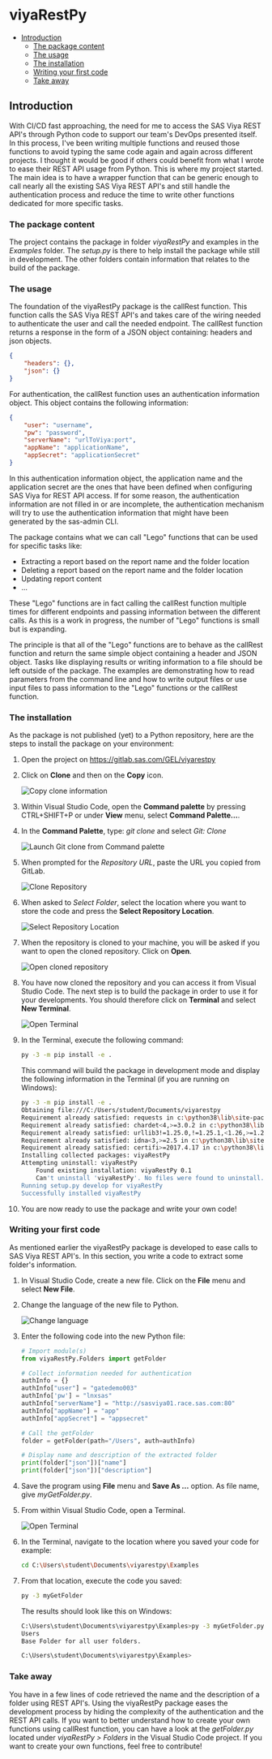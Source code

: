 # viyaRestPy

- [Introduction](#introduction)
  - [The package content](#the-package-content)
  - [The usage](#the-usage)
  - [The installation](#the-installation)
  - [Writing your first code](#writing-your-first-code)
  - [Take away](#take-away)

## Introduction

With CI/CD fast approaching, the need for me to access the SAS Viya REST API's through Python code to support our team's DevOps presented itself. In this process, I've been writing multiple functions and reused those functions to avoid typing the same code again and again across different projects.
I thought it would be good if others could benefit from what I wrote to ease their REST API usage from Python. This is where my project started.
The main idea is to have a wrapper function that can be generic enough to call nearly all the existing SAS Viya REST API's and still handle the authentication process and reduce the time to write other functions dedicated for more specific tasks.

### The package content

The project contains the package in folder *viyaRestPy* and examples in the *Examples* folder. The *setup.py* is there to help install the package while still in development. The other folders contain information that relates to the build of the package.

### The usage

The foundation of the viyaRestPy package is the callRest function. This function calls the SAS Viya REST API's and takes care of the wiring needed to authenticate the user and call the needed endpoint. The callRest function returns a response in the form of a JSON object containing: headers and json objects.

```json
{
    "headers": {},
    "json": {}
}
```

For authentication, the callRest function uses an authentication information object. This object contains the following information:

```json
{
    "user": "username",
    "pw": "password",
    "serverName": "urlToViya:port",
    "appName": "applicationName",
    "appSecret": "applicationSecret"
}
```

In this authentication information object, the application name and the application secret are the ones that have been defined when configuring SAS Viya for REST API access.
If for some reason, the authentication information are not filled in or are incomplete, the authentication mechanism will try to use the authentication information that might have been generated by the sas-admin CLI.

The package contains what we can call "Lego" functions that can be used for specific tasks like:

- Extracting a report based on the report name and the folder location
- Deleting a report based on the report name and the folder location
- Updating report content
- ...

These "Lego" functions are in fact calling the callRest function multiple times for different endpoints and passing information between the different calls.
As this is a work in progress, the number of "Lego" functions is small but is expanding.

The principle is that all of the "Lego" functions are to behave as the callRest function and return the same simple object containing a header and JSON object. Tasks like displaying results or writing information to a file should be left outside of the package. The examples are demonstrating how to read parameters from the command line and how to write output files or use input files to pass information to the "Lego" functions or the callRest function.

### The installation

As the package is not published (yet) to a Python repository, here are the steps to install the package on your environment:

1. Open the project on <https://gitlab.sas.com/GEL/viyarestpy>
1. Click on **Clone** and then on the **Copy** icon.

   ![Copy clone information](images/copyCloneLink.png)

1. Within Visual Studio Code, open the **Command palette** by pressing CTRL+SHIFT+P or under **View** menu, select **Command Palette...**.
1. In the **Command Palette**, type: *git clone* and select *Git: Clone*

    ![Launch Git clone from Command palette](images/commandPaletteGitClone.png)

1. When prompted for the *Repository URL*, paste the URL you copied from GitLab.

    ![Clone Repository](images/cloneRepository.png)

1. When asked to *Select Folder*, select the location where you want to store the code and press the **Select Repository Location**.

    ![Select Repository Location](images/selectRepositoryLocation.png)

1. When the repository is cloned to your machine, you will be asked if you want to open the cloned repository. Click on **Open**.

    ![Open cloned repository](images/saveOpenRepository.png)

1. You have now cloned the repository and you can access it from Visual Studio Code. The next step is to build the package in order to use it for your developments. You should therefore click on **Terminal** and select **New Terminal**.

    ![Open Terminal](images/openTerminal.png)

1. In the Terminal, execute the following command:

    ```bash
    py -3 -m pip install -e .
    ```

    This command will build the package in development mode and display the following information in the Terminal (if you are running on Windows):

    ```bash
    py -3 -m pip install -e .
    Obtaining file:///C:/Users/student/Documents/viyarestpy
    Requirement already satisfied: requests in c:\python38\lib\site-packages (from viyaRestPy==0.1) (2.23.0)
    Requirement already satisfied: chardet<4,>=3.0.2 in c:\python38\lib\site-packages (from requests->viyaRestPy==0.1) (3.0.4)
    Requirement already satisfied: urllib3!=1.25.0,!=1.25.1,<1.26,>=1.21.1 in c:\python38\lib\site-packages (from requests->viyaRestPy==0.1) (1.25.8)
    Requirement already satisfied: idna<3,>=2.5 in c:\python38\lib\site-packages (from requests->viyaRestPy==0.1) (2.9)
    Requirement already satisfied: certifi>=2017.4.17 in c:\python38\lib\site-packages (from requests->viyaRestPy==0.1) (2020.4.5.1)
    Installing collected packages: viyaRestPy
    Attempting uninstall: viyaRestPy
        Found existing installation: viyaRestPy 0.1
        Can't uninstall 'viyaRestPy'. No files were found to uninstall.
    Running setup.py develop for viyaRestPy
    Successfully installed viyaRestPy
    ```

1. You are now ready to use the package and write your own code!

### Writing your first code

As mentioned earlier the viyaRestPy package is developed to ease calls to SAS Viya REST API's. In this section, you write a code to extract some folder's information.

1. In Visual Studio Code, create a new file. Click on the **File** menu and select **New File**.
1. Change the language of the new file to Python.

    ![Change language](images/changeFileLanguage.png)

1. Enter the following code into the new Python file:

    ```python
    # Import module(s)
    from viyaRestPy.Folders import getFolder

    # Collect information needed for authentication
    authInfo = {}
    authInfo["user"] = "gatedemo003"
    authInfo['pw'] = "lnxsas"
    authInfo["serverName"] = "http://sasviya01.race.sas.com:80"
    authInfo["appName"] = "app"
    authInfo["appSecret"] = "appsecret"

    # Call the getFolder
    folder = getFolder(path="/Users", auth=authInfo)

    # Display name and description of the extracted folder
    print(folder["json"])["name"]
    print(folder["json"])["description"]
    ```

1. Save the program using **File** menu and **Save As ...** option. As file name, give *myGetFolder.py*.
1. From within Visual Studio Code, open a Terminal.

    ![Open Terminal](images/openTerminal.png)

1. In the Terminal, navigate to the location where you saved your code for example:

    ```bash
    cd C:\Users\student\Documents\viyarestpy\Examples
    ```

1. From that location, execute the code you saved:

    ```bash
    py -3 myGetFolder
    ```

    The results should look like this on Windows:

    ```bash
    C:\Users\student\Documents\viyarestpy\Examples>py -3 myGetFolder.py
    Users
    Base Folder for all user folders.

    C:\Users\student\Documents\viyarestpy\Examples>
    ```

### Take away

You have in a few lines of code retrieved the name and the description of a folder using REST API's. Using the viyaRestPy package eases the development process by hiding the complexity of the authentication and the REST API calls.
If you want to better understand how to create your own functions using callRest function, you can have a look at the *getFolder.py* located under *viyaRestPy > Folders* in the Visual Studio Code project.
If you want to create your own functions, feel free to contribute!